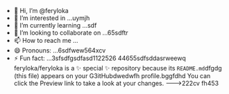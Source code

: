 - 👋 Hi, I’m @feryloka
- 👀 I’m interested in ...uymjh
- 🌱 I’m currently learning ...sdf
- 💞️ I’m looking to collaborate on ...65sdftr
- 📫 How to reach me ...
- 😄 Pronouns: ...6sdfwew564xcv
- ⚡ Fun fact: ...3sfsdfgsdfasd1122526
44655sdfsddasrweewq
feryloka/feryloka is a ✨ special ✨ repository because its `README.md`dfgdg (this file) appears on your G3itHubdwedwfh profile.bggfdhd
You can click the Preview link to take a look at your changes.
--->222cv
fh453

